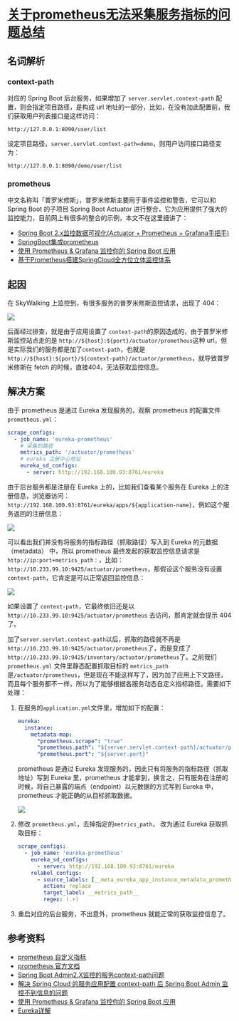 # [关于prometheus无法采集服务指标的问题总结](https://github.com/superleeyom/blog/issues/24)

## 名词解析

### context-path

对应的 Spring Boot 后台服务，如果增加了 `server.servlet.context-path` 配置，则会指定项目路径，是构成 url 地址的一部分，比如，在没有加此配置前，我们获取用户列表接口是这样访问：

```
http://127.0.0.1:8090/user/list
```

设定项目路径，`server.servlet.context-path=demo`，则用户访问接口路径变为：

```
http://127.0.0.1:8090/demo/user/list
```

### prometheus

中文名称叫「普罗米修斯」，普罗米修斯主要用于事件监控和警告，它可以和 Spring Boot 的子项目 Spring Boot Actuator 进行整合，它为应用提供了强大的监控能力，目前网上有很多的整合的示例，本文不在这里细讲了：

- [Spring Boot 2.x监控数据可视化(Actuator + Prometheus + Grafana手把手)](http://itmuch.com/spring-boot/actuator-prometheus-grafana/)
- [SpringBoot集成prometheus](https://www.cnblogs.com/xidianzxm/p/11542135.html)
- [使用 Prometheus & Grafana 监控你的 Spring Boot 应用](https://y0ngb1n.github.io/a/monitoring-your-springboot-app-with-prometheus-grafana.html)
- [基于Prometheus搭建SpringCloud全方位立体监控体系](https://www.cnblogs.com/throwable/p/9346547.html)

## 起因

在 SkyWalking 上监控到，有很多服务的普罗米修斯监控请求，出现了 404：

![](http://image.leeyom.top/blog/20210312103431.png)

后面经过排查，就是由于应用设置了 `context-path`的原因造成的，由于普罗米修斯监控站点走的是
`http://${host}:${port}/actuator/prometheus`这种 url，但是实际我们的服务都是加了`context-path`，也就是
`http://${host}:${port}/${context-path}/actuator/prometheus`，就导致普罗米修斯在 fetch 的时候，直接404，无法获取监控信息。

## 解决方案

由于 prometheus 是通过 Eureka 发现服务的，观察  prometheus 的配置文件 `prometheus.yml`：

```yaml
scrape_configs:
  - job_name: 'eureka-prometheus'
    # 采集的路径
    metrics_path: '/actuator/prometheus'
    # eureka 注册中心地址
    eureka_sd_configs:
      - server: http://192.168.100.93:8761/eureka
```

由于后台服务都是注册在 Eureka 上的，比如我们查看某个服务在 Eureka 上的注册信息，浏览器访问：`http://192.168.100.93:8761/eureka/apps/${application-name}`，例如这个服务返回的注册信息：

![](http://image.leeyom.top/blog/20210312110429.png)

可以看出我们并没有将服务的指标路径（抓取路径）写入到 Eureka 的元数据（metadata） 中，所以 prometheus 最终发起的获取监控信息请求是`http://ip:port+metrics_path：`，比如：`http://10.233.99.10:9425/actuator/prometheus`，那假设这个服务没有设置 `context-path`，它肯定是可以正常返回监控信息：

![](http://image.leeyom.top/blog/20210312111723.png)

如果设置了 `context-path`，它最终依旧还是以 `http://10.233.99.10:9425/actuator/prometheus` 去访问，那肯定就会提示 404 了。

加了`server.servlet.context-path`以后，抓取的路径就不再是` http://10.233.99.10:9425/actuator/prometheus`了，而是变成了 `http://10.233.99.10:9425/inventory/actuator/prometheus`了。之前我们 `prometheus.yml` 文件里静态配置抓取目标的 `metrics_path`是`/actuator/prometheus`，但是现在不能这样写了，因为加了应用上下文路径，而且每个服务都不一样，所以为了能够根据各服务动态自定义指标路径，需要如下处理：

1. 在服务的`application.yml`文件里，增加如下的配置：

   ```yaml
   eureka:
     instance:
       metadata-map:
         "prometheus.scrape": "true"
         "prometheus.path": "${server.servlet.context-path}/actuator/prometheus"
         "prometheus.port": "${server.port}" 
   ```

   prometheus 是通过 Eureka 发现服务的，因此只有将服务的指标路径（抓取地址）写到 Eureka 里，prometheus 才能拿到，换言之，只有服务在注册的时候，将自己暴露的端点（endpoint）以元数据的方式写到 Eureka 中， prometheus 才能正确的从目标抓取数据。

   ![](http://image.leeyom.top/blog/20210312121000.png)

2. 修改 `prometheus.yml`，去掉指定的`metrics_path`， 改为通过 Eureka 获取抓取目标：

   ```yaml
   scrape_configs:
     - job_name: 'eureka-prometheus'
       eureka_sd_configs:
         - server: http://192.168.100.93:8761/eureka
       relabel_configs:
         - source_labels: [__meta_eureka_app_instance_metadata_prometheus_path]
           action: replace
           target_label: __metrics_path__
           regex: (.+)
   ```

3. 重启对应的后台服务，不出意外，prometheus  就能正常的获取监控信息了。

## 参考资料

- [prometheus 自定义指标](https://www.cnblogs.com/cjsblog/p/14505817.html)
- [prometheus 官方文档](https://prometheus.io/docs/prometheus/latest/configuration/configuration/#configuration)
- [Spring Boot Admin2.X监控的服务context-path问题](https://cloud.tencent.com/developer/article/1422173)
- [解决 Spring Cloud 的服务应用配置 context-path 后 Spring Boot Admin 监控不到信息的问题](https://www.javatt.com/p/16651)
- [使用 Prometheus & Grafana 监控你的 Spring Boot 应用](https://y0ngb1n.github.io/a/monitoring-your-springboot-app-with-prometheus-grafana.html)
- [Eureka详解](https://www.sakuratears.top/blog/Eureka%E8%AF%A6%E8%A7%A3.html#%E6%BA%90%E7%A0%81%E5%88%86%E6%9E%90)